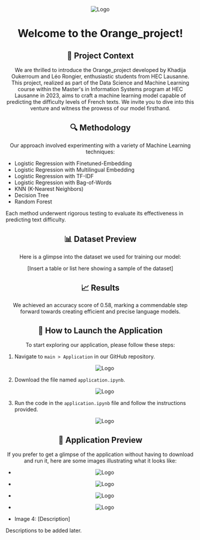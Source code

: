 <p align="center">
  <img src="https://github.com/Leorongier/Orange_project/blob/main/Application/Logo_team_orange_DS&ML.png?raw=true" alt="Logo">
</p>

<h1 align="center">Welcome to the Orange_project!</h1>

<h2 align="center">🌟 Project Context</h2>
<p align="center">
We are thrilled to introduce the Orange_project developed by Khadija Oukerroum and Léo Rongier, enthusiastic students from HEC Lausanne. This project, realized as part of the Data Science and Machine Learning course within the Master's in Information Systems program at HEC Lausanne in 2023, aims to craft a machine learning model capable of predicting the difficulty levels of French texts. We invite you to dive into this venture and witness the prowess of our model firsthand.
</p>

<h2 align="center">🔍 Methodology</h2>
<p align="center">
Our approach involved experimenting with a variety of Machine Learning techniques:
<ul>
  <li>Logistic Regression with Finetuned-Embedding</li>
  <li>Logistic Regression with Multilingual Embedding</li>
  <li>Logistic Regression with TF-IDF</li>
  <li>Logistic Regression with Bag-of-Words</li>
  <li>KNN (K-Nearest Neighbors)</li>
  <li>Decision Tree</li>
  <li>Random Forest</li>
</ul>
Each method underwent rigorous testing to evaluate its effectiveness in predicting text difficulty.
</p>

<h2 align="center">📊 Dataset Preview</h2>
<p align="center">
Here is a glimpse into the dataset we used for training our model:
</p>
<p align="center">
[Insert a table or list here showing a sample of the dataset]
</p>

<h2 align="center">📈 Results</h2>
<p align="center">
We achieved an accuracy score of 0.58, marking a commendable step forward towards creating efficient and precise language models.
</p>

<h2 align="center">🚀 How to Launch the Application</h2>
<p align="center">
To start exploring our application, please follow these steps:
<ol>
  <li>Navigate to <code>main > Application</code> in our GitHub repository.</li>
  <p align="center">
  <img src="https://github.com/Leorongier/Orange_project/blob/main/Images (not relevant)/Tuto_app_1.png?raw=true" alt="Logo">
</p>
  <li>Download the file named <code>application.ipynb</code>.</li>
  <p align="center">
  <img src="https://github.com/Leorongier/Orange_project/blob/main/Images (not relevant)/Tuto_app_2.png?raw=true" alt="Logo">
</p>
  <li>Run the code in the <code>application.ipynb</code> file and follow the instructions provided.</li>
  <p align="center">
  <img src="https://github.com/Leorongier/Orange_project/blob/main/Images (not relevant)/Tuto_app_3.png?raw=true" alt="Logo">
</p>
</ol>

<h2 align="center">👀 Application Preview</h2>
<p align="center">
If you prefer to get a glimpse of the application without having to download and run it, here are some images illustrating what it looks like:
<ul>
  <li><p align="center">
  <img src="https://github.com/Leorongier/Orange_project/blob/main/Images (not relevant)/Home_page_app.png?raw=true" alt="Logo">
</p></li>
  <li><p align="center">
  <img src="https://github.com/Leorongier/Orange_project/blob/main/Images (not relevant)/Predict_page_app.png?raw=true" alt="Logo">
</p></li>
  <li><p align="center">
  <img src="https://github.com/Leorongier/Orange_project/blob/main/Images (not relevant)/Param_page_app.png?raw=true" alt="Logo">
</p></li>
  <li><p align="center">
  <img src="https://github.com/Leorongier/Orange_project/blob/main/Images (not relevant)/Data_page_app.png?raw=true" alt="Logo">
</p>
  <li>Image 4: [Description]</li>
</ul>
Descriptions to be added later.
</p>
